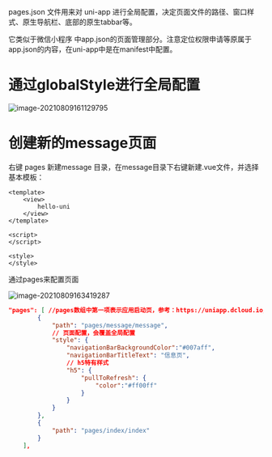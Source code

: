pages.json 文件用来对 uni-app 进行全局配置，决定页面文件的路径、窗口样式、原生导航栏、底部的原生tabbar等。

它类似于微信小程序 中app.json的页面管理部分。注意定位权限申请等原属于app.json的内容，在uni-app中是在manifest中配置。

# 通过globalStyle进行全局配置

![image-20210809161129795](C:\Users\coco\AppData\Roaming\Typora\typora-user-images\image-20210809161129795.png)

# 创建新的message页面

右键 pages 新建message 目录，在message目录下右键新建.vue文件，并选择基本模板：

```vue
<template>
	<view>
		hello-uni
	</view>
</template>

<script>
</script>

<style>
</style>

```

通过pages来配置页面

![image-20210809163419287](C:\Users\coco\AppData\Roaming\Typora\typora-user-images\image-20210809163419287.png)

```json
"pages": [ //pages数组中第一项表示应用启动页，参考：https://uniapp.dcloud.io/collocation/pages
		{
			"path": "pages/message/message",
			// 页面配置，会覆盖全局配置
			"style": {
				"navigationBarBackgroundColor":"#007aff", 
				"navigationBarTitleText": "信息页",
				// h5特有样式
				"h5": {
					"pullToRefresh": {
						"color":"#ff00ff"
					}
				}
			}
		},
		{
			"path": "pages/index/index"	
		}
	],
```

